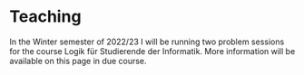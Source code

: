
<html>
<body>
<h1> Teaching </h1>

<p> In the Winter semester of 2022/23 I will be running two problem sessions for the course Logik für Studierende der Informatik. More information will be available on this page in due course. </p>
	</body>
</html>
